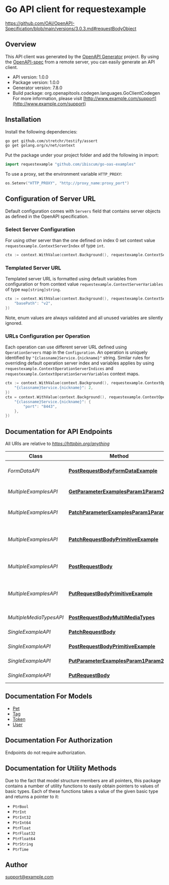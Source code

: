 # Go API client for requestexample

https://github.com/OAI/OpenAPI-Specification/blob/main/versions/3.0.3.md#requestBodyObject

## Overview
This API client was generated by the [OpenAPI Generator](https://openapi-generator.tech) project.  By using the [OpenAPI-spec](https://www.openapis.org/) from a remote server, you can easily generate an API client.

- API version: 1.0.0
- Package version: 1.0.0
- Generator version: 7.8.0
- Build package: org.openapitools.codegen.languages.GoClientCodegen
For more information, please visit [http://www.example.com/support](http://www.example.com/support)

## Installation

Install the following dependencies:

```sh
go get github.com/stretchr/testify/assert
go get golang.org/x/net/context
```

Put the package under your project folder and add the following in import:

```go
import requestexample "github.com/ibiscum/go-oas-examples"
```

To use a proxy, set the environment variable `HTTP_PROXY`:

```go
os.Setenv("HTTP_PROXY", "http://proxy_name:proxy_port")
```

## Configuration of Server URL

Default configuration comes with `Servers` field that contains server objects as defined in the OpenAPI specification.

### Select Server Configuration

For using other server than the one defined on index 0 set context value `requestexample.ContextServerIndex` of type `int`.

```go
ctx := context.WithValue(context.Background(), requestexample.ContextServerIndex, 1)
```

### Templated Server URL

Templated server URL is formatted using default variables from configuration or from context value `requestexample.ContextServerVariables` of type `map[string]string`.

```go
ctx := context.WithValue(context.Background(), requestexample.ContextServerVariables, map[string]string{
	"basePath": "v2",
})
```

Note, enum values are always validated and all unused variables are silently ignored.

### URLs Configuration per Operation

Each operation can use different server URL defined using `OperationServers` map in the `Configuration`.
An operation is uniquely identified by `"{classname}Service.{nickname}"` string.
Similar rules for overriding default operation server index and variables applies by using `requestexample.ContextOperationServerIndices` and `requestexample.ContextOperationServerVariables` context maps.

```go
ctx := context.WithValue(context.Background(), requestexample.ContextOperationServerIndices, map[string]int{
	"{classname}Service.{nickname}": 2,
})
ctx = context.WithValue(context.Background(), requestexample.ContextOperationServerVariables, map[string]map[string]string{
	"{classname}Service.{nickname}": {
		"port": "8443",
	},
})
```

## Documentation for API Endpoints

All URIs are relative to *https://httpbin.org/anything*

Class | Method | HTTP request | Description
------------ | ------------- | ------------- | -------------
*FormDataAPI* | [**PostRequestBodyFormDataExample**](docs/FormDataAPI.md#postrequestbodyformdataexample) | **Post** /requestBody-form-data-example | Demo handling of formData
*MultipleExamplesAPI* | [**GetParameterExamplesParam1Param2**](docs/MultipleExamplesAPI.md#getparameterexamplesparam1param2) | **Get** /parameterExamples/{param1}/{param2} | Within &#x60;examples&#x60; (parameters)
*MultipleExamplesAPI* | [**PatchParameterExamplesParam1Param2**](docs/MultipleExamplesAPI.md#patchparameterexamplesparam1param2) | **Patch** /parameterExamples/{param1}/{param2} | Within &#x60;examples&#x60; (mixed)
*MultipleExamplesAPI* | [**PatchRequestBodyPrimitiveExample**](docs/MultipleExamplesAPI.md#patchrequestbodyprimitiveexample) | **Patch** /requestBody-primitive-example | Stringified JSON object in an &#x60;examples&#x60; value
*MultipleExamplesAPI* | [**PostRequestBody**](docs/MultipleExamplesAPI.md#postrequestbody) | **Post** /requestBody | Within &#x60;examples&#x60; (body)
*MultipleExamplesAPI* | [**PutRequestBodyPrimitiveExample**](docs/MultipleExamplesAPI.md#putrequestbodyprimitiveexample) | **Put** /requestBody-primitive-example | Stringified JSON arrays in an &#x60;examples&#x60; value
*MultipleMediaTypesAPI* | [**PostRequestBodyMultiMediaTypes**](docs/MultipleMediaTypesAPI.md#postrequestbodymultimediatypes) | **Post** /requestBody-multi-media-types | Within &#x60;examples&#x60;
*SingleExampleAPI* | [**PatchRequestBody**](docs/SingleExampleAPI.md#patchrequestbody) | **Patch** /requestBody | Within &#x60;example&#x60;
*SingleExampleAPI* | [**PostRequestBodyPrimitiveExample**](docs/SingleExampleAPI.md#postrequestbodyprimitiveexample) | **Post** /requestBody-primitive-example | Primitive &#x60;example&#x60;
*SingleExampleAPI* | [**PutParameterExamplesParam1Param2**](docs/SingleExampleAPI.md#putparameterexamplesparam1param2) | **Put** /parameterExamples/{param1}/{param2} | Within &#x60;example&#x60;
*SingleExampleAPI* | [**PutRequestBody**](docs/SingleExampleAPI.md#putrequestbody) | **Put** /requestBody | &#x60;$ref&#x60; within &#x60;example&#x60;


## Documentation For Models

 - [Pet](docs/Pet.md)
 - [Tag](docs/Tag.md)
 - [Token](docs/Token.md)
 - [User](docs/User.md)


## Documentation For Authorization

Endpoints do not require authorization.


## Documentation for Utility Methods

Due to the fact that model structure members are all pointers, this package contains
a number of utility functions to easily obtain pointers to values of basic types.
Each of these functions takes a value of the given basic type and returns a pointer to it:

* `PtrBool`
* `PtrInt`
* `PtrInt32`
* `PtrInt64`
* `PtrFloat`
* `PtrFloat32`
* `PtrFloat64`
* `PtrString`
* `PtrTime`

## Author

support@example.com

